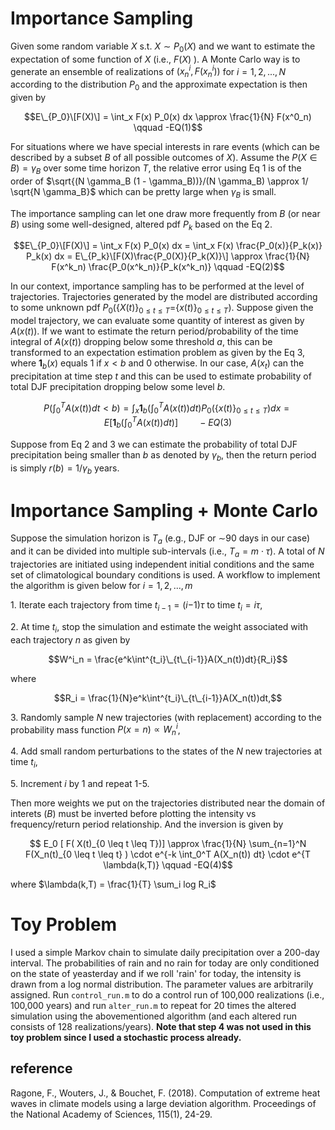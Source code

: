 # Importance Sampling

Given some random variable $X$ s.t. $X \sim P_0(X)$ and we want to estimate the expectation of some function of $X$ (i.e., $F(X)$ ). A Monte Carlo way is to generate an ensemble of realizations of $(x^i_n, F(x^i_n))$ for $i = 1, 2, ..., N$ according to the distribution $P_0$ and the approximate expectation is then given by

$$E\_{P_0}\[F(X)\] = \int_x F(x) P_0(x) dx \approx \frac{1}{N} F(x^0_n) \qquad -EQ(1)$$

For situations where we have special interests in rare events (which can be described by a subset $B$ of all possible outcomes of $X$). Assume the $P(X \in B) = \gamma_B$ over some time horizon $T$, the relative error using Eq 1 is of the order of $\sqrt{(N \gamma_B (1 - \gamma_B))}/(N \gamma_B) \approx 1/ \sqrt{N \gamma_B}$ which can be pretty large when $\gamma_B$ is small.

The importance sampling can let one draw more frequently from $B$ (or near $B$) using some well-designed, altered pdf $P_k$ based on the Eq 2.

$$E\_{P_0}\[F(X)\] = \int_x F(x) P_0(x) dx = \int_x F(x) \frac{P_0(x)}{P_k(x)} P_k(x) dx = E\_{P_k}\[F(X)\frac{P_0(X)}{P_k(X)}\] \approx \frac{1}{N} F(x^k_n) \frac{P_0(x^k_n)}{P_k(x^k_n)} \qquad -EQ(2)$$

In our context, importance sampling has to be performed at the level of trajectories. Trajectories generated by the model are distributed according to some unknown pdf *P*<sub>0</sub>({*X*(*t*)}<sub>0 ≤ *t* ≤ *T*</sub>={*x*(*t*)}<sub>0 ≤ *t* ≤ *T*</sub>). Suppose given the model trajectory, we can evaluate some quantity of interest as given by $A(x(t))$. If we want to estimate the return period/probability of the time integral of $A(x(t))$ dropping below some threshold $a$, this can be transformed to an expectation estimation problem as given by the Eq 3, where **1**<sub>*b*</sub>(*x*) equals 1 if
*x* \< *b* and 0 otherwise. In our case, *A*(*x*<sub>*t*</sub>) can the precipitation at time step *t* and this can be used to estimate probability of total DJF precipitation dropping below some level *b*.

$$ P(\int_0^T A(x(t)) dt < b) = \int_x \textbf{1}_b(\int_0^T A(x(t))dt)P_0(\{x(t)\}_{0\leq t \leq T})dx = E[\textbf{1}_b(\int_0^T A(x(t))dt)] \qquad -EQ(3)$$

Suppose from Eq 2 and 3 we can estimate the probability of total DJF precipitation being smaller than *b* as denoted by $\gamma_b$, then the return period is simply $r(b) = 1/ \gamma_b$ years.

# Importance Sampling + Monte Carlo

Suppose the simulation horizon is *T*<sub>*a*</sub> (e.g., DJF or ∼<!-- -->90 days in our case) and it can be divided into multiple sub-intervals (i.e., *T*<sub>*a*</sub> = *m* ⋅ *τ*). A total of *N* trajectories are initiated using independent initial conditions and the same set of climatological boundary conditions is used. A workflow to implement the algorithm is given below for *i* = 1, 2, ..., *m*

1\. Iterate each trajectory from time *t*<sub>*i* − 1</sub> = (*i*−1)*τ* to time *t*<sub>*i*</sub> = *iτ*,

2\. At time *t*<sub>*i*</sub>, stop the simulation and estimate the weight associated with each trajectory *n* as given by

$$W^i_n = \frac{e^k\int^{t_i}\_{t\_{i-1}}A(X_n(t))dt}{R_i}$$

where

$$R_i = \frac{1}{N}e^k\int^{t_i}\_{t\_{i-1}}A(X_n(t))dt,$$

3\. Randomly sample *N* new trajectories (with replacement) according to the probability mass function $P(x=n) \propto W_n^i$,

4\. Add small random perturbations to the states of the $N$ new trajectories at time $t_i$,

5\. Increment $i$ by 1 and repeat 1-5.

Then more weights we put on the trajectories distributed near the domain of interets ($B$) must be inverted before plotting the intensity vs frequency/return period relationship. And the inversion is given by

$$ E_0 [ F( X(t)_{0 \leq t \leq T})] \approx \frac{1}{N} \sum_{n=1}^N F(X_n(t)_{0 \leq t \leq t} ) \cdot e^{-k \int_0^T A(X_n(t)) dt} \cdot e^{T \lambda(k,T)} \qquad -EQ(4)$$

where $\lambda(k,T) = \frac{1}{T} \sum_i log R_i$

# Toy Problem

I used a simple Markov chain to simulate daily precipitation over a 200-day interval. The probabilities of rain and no rain for today are only conditioned on the state of yeasterday and if we roll 'rain' for today, the intensity is drawn from a log normal distribution. The parameter values are arbitrarily assigned. Run ```control_run.m``` to do a control run of 100,000 realizations (i.e., 100,000 years) and run ```alter_run.m``` to repeat for 20 times the altered simulation using the abovementioned algorithm (and each altered run consists of 128 realizations/years). **Note that step 4 was not used in this toy problem since I used a stochastic process already.**


## reference
Ragone, F., Wouters, J., & Bouchet, F. (2018). Computation of extreme heat waves in climate models using a large deviation algorithm. Proceedings of the National Academy of Sciences, 115(1), 24-29.
